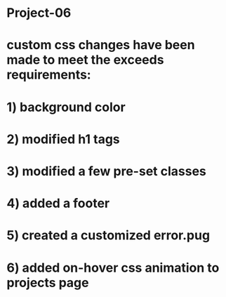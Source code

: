 # Project-06
# custom css changes have been made to meet the exceeds requirements:
# 1) background color
# 2) modified h1 tags
# 3) modified a few pre-set classes
# 4) added a footer
# 5) created a customized error.pug
# 6) added on-hover css animation to projects page
